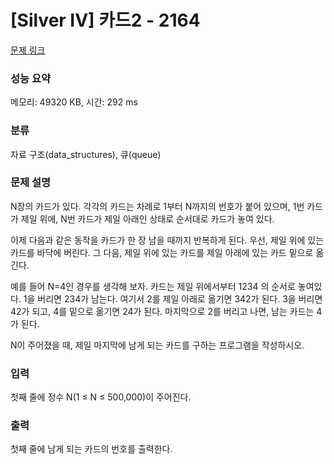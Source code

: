 # [Silver IV] 카드2 - 2164 

[문제 링크](https://www.acmicpc.net/problem/2164) 

### 성능 요약

메모리: 49320 KB, 시간: 292 ms

### 분류

자료 구조(data_structures), 큐(queue)

### 문제 설명

<p>N장의 카드가 있다. 각각의 카드는 차례로 1부터 N까지의 번호가 붙어 있으며, 1번 카드가 제일 위에, N번 카드가 제일 아래인 상태로 순서대로 카드가 놓여 있다.</p>

<p>이제 다음과 같은 동작을 카드가 한 장 남을 때까지 반복하게 된다. 우선, 제일 위에 있는 카드를 바닥에 버린다. 그 다음, 제일 위에 있는 카드를 제일 아래에 있는 카드 밑으로 옮긴다.</p>

<p>예를 들어 N=4인 경우를 생각해 보자. 카드는 제일 위에서부터 1234 의 순서로 놓여있다. 1을 버리면 234가 남는다. 여기서 2를 제일 아래로 옮기면 342가 된다. 3을 버리면 42가 되고, 4를 밑으로 옮기면 24가 된다. 마지막으로 2를 버리고 나면, 남는 카드는 4가 된다.</p>

<p>N이 주어졌을 때, 제일 마지막에 남게 되는 카드를 구하는 프로그램을 작성하시오.</p>

### 입력 

 <p>첫째 줄에 정수 N(1 ≤ N ≤ 500,000)이 주어진다.</p>

### 출력 

 <p>첫째 줄에 남게 되는 카드의 번호를 출력한다.</p>

